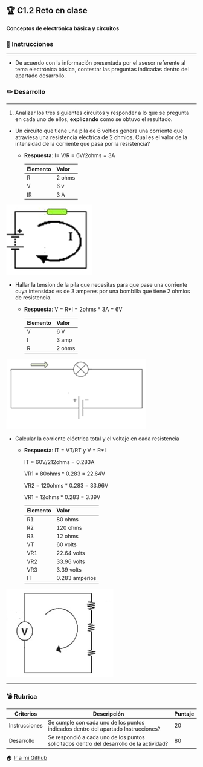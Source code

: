 ## :trophy: C1.2 Reto en clase

**Conceptos de electrónica básica y circuitos**

### :blue_book: Instrucciones
___

- De acuerdo con la información presentada por el asesor referente al tema electrónica básica, contestar las preguntas indicadas dentro del apartado desarrollo.

### :pencil2: Desarrollo
___
1. Analizar los tres siguientes circuitos y responder a lo que se pregunta en cada uno de ellos, **explicando** como se obtuvo el resultado.

+ Un circuito que tiene una pila de 6 voltios genera una corriente que atraviesa una resistencia eléctrica de 2 ohmios. Cual es el valor de la intensidad de la corriente que pasa por la resistencia?
  
  - **Respuesta**: I= V/R = 6V/2ohms = 3A

    Elemento | Valor | 
    ---------|----------|
    R | 2 ohms | 
    V | 6 v | 
    IR | 3 A | 

![Cuestionario_Parte1](../Img/C1.x_CalculoCircuito-1.png)

+ Hallar la tension de la pila que necesitas para que pase una corriente cuya intensidad es de 3 amperes por una bombilla que tiene 2 ohmios de resistencia.

  + **Respuesta**: V = R*I = 2ohms * 3A = 6V

    Elemento | Valor | 
    ---------|----------|
    V | 6 V | 
    I | 3 amp | 
    R | 2 ohms | 

![Cuestionario_Parte1](../Img/C1.x_CalculoCircuito-2.png)

+ Calcular la corriente eléctrica total y el voltaje en cada resistencia 

  + **Respuesta**: IT = VT/RT y V = R*I

      IT = 60V/212ohms = 0.283A

      VR1 = 80ohms * 0.283 = 22.64V

      VR2 = 120ohms * 0.283 = 33.96V

      VR1 = 12ohms * 0.283 = 3.39V

    Elemento | Valor | 
    ---------|----------|
    R1 | 80 ohms | 
    R2 | 120 ohms | 
    R3 | 12 ohms | 
    VT | 60 volts | 
    VR1 | 22.64 volts | 
    VR2 | 33.96 volts |     
    VR3 | 3.39 volts | 
    IT |  0.283 amperios | 


![Cuestionario_Parte1](../Img/C1.x_CalculoCircuito-3.png)

___

### :bomb: Rubrica

| Criterios     | Descripción                                                                                  | Puntaje |
| ------------- | -------------------------------------------------------------------------------------------- | ------- |
| Instrucciones | Se cumple con cada uno de los puntos indicados dentro del apartado Instrucciones?            | 20 |
| Desarrollo    | Se respondió a cada uno de los puntos solicitados dentro del desarrollo de la actividad?     | 80      |

:house: [Ir a mi Github]([/docs/D0.1_FundamentosElectronicaBasica.md](https://github.com/GlzAlexis/Sistemas_Programables))